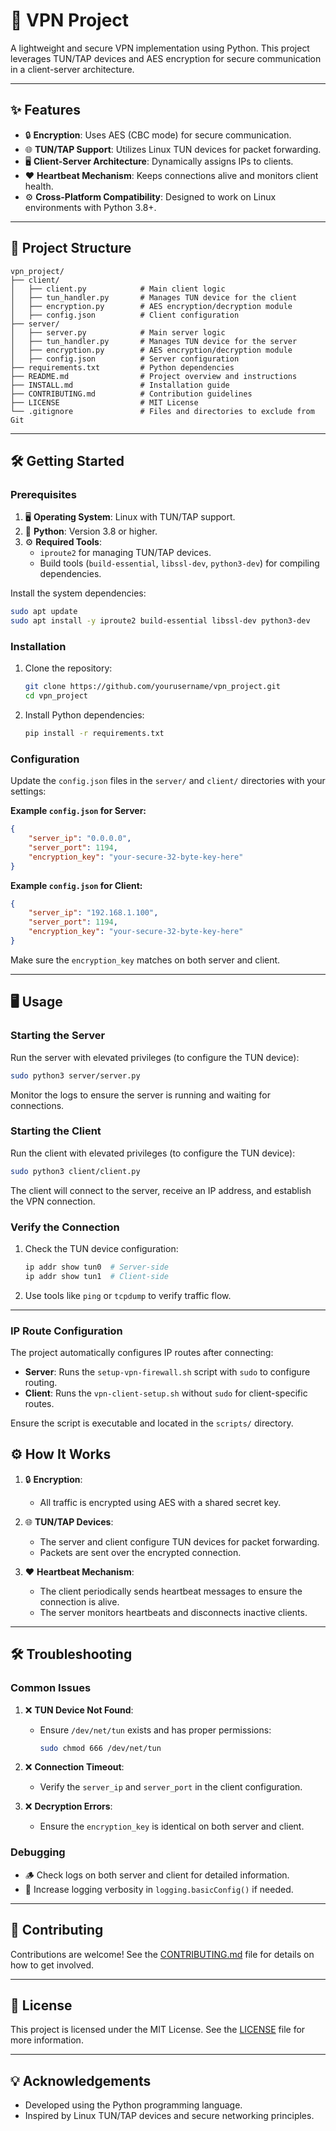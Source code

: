 # 🚀 **VPN Project**

A lightweight and secure VPN implementation using Python. This project leverages TUN/TAP devices and AES encryption for secure communication in a client-server architecture.

---

## ✨ **Features**

- 🔒 **Encryption**: Uses AES (CBC mode) for secure communication.
- 🌐 **TUN/TAP Support**: Utilizes Linux TUN devices for packet forwarding.
- 🖥️ **Client-Server Architecture**: Dynamically assigns IPs to clients.
- ❤️ **Heartbeat Mechanism**: Keeps connections alive and monitors client health.
- ⚙️ **Cross-Platform Compatibility**: Designed to work on Linux environments with Python 3.8+.

---

## 📂 **Project Structure**

```plaintext
vpn_project/
├── client/
│   ├── client.py            # Main client logic
│   ├── tun_handler.py       # Manages TUN device for the client
│   ├── encryption.py        # AES encryption/decryption module
│   ├── config.json          # Client configuration
├── server/
│   ├── server.py            # Main server logic
│   ├── tun_handler.py       # Manages TUN device for the server
│   ├── encryption.py        # AES encryption/decryption module
│   ├── config.json          # Server configuration
├── requirements.txt         # Python dependencies
├── README.md                # Project overview and instructions
├── INSTALL.md               # Installation guide
├── CONTRIBUTING.md          # Contribution guidelines
├── LICENSE                  # MIT License
└── .gitignore               # Files and directories to exclude from Git
```

---

## 🛠️ **Getting Started**

### **Prerequisites**

1. 🖥️ **Operating System**: Linux with TUN/TAP support.
2. 🐍 **Python**: Version 3.8 or higher.
3. ⚙️ **Required Tools**:
   - `iproute2` for managing TUN/TAP devices.
   - Build tools (`build-essential`, `libssl-dev`, `python3-dev`) for compiling dependencies.

Install the system dependencies:
```bash
sudo apt update
sudo apt install -y iproute2 build-essential libssl-dev python3-dev
```

### **Installation**

1. Clone the repository:
   ```bash
   git clone https://github.com/yourusername/vpn_project.git
   cd vpn_project
   ```

2. Install Python dependencies:
   ```bash
   pip install -r requirements.txt
   ```

### **Configuration**

Update the `config.json` files in the `server/` and `client/` directories with your settings:

**Example `config.json` for Server:**
```json
{
    "server_ip": "0.0.0.0",
    "server_port": 1194,
    "encryption_key": "your-secure-32-byte-key-here"
}
```

**Example `config.json` for Client:**
```json
{
    "server_ip": "192.168.1.100",
    "server_port": 1194,
    "encryption_key": "your-secure-32-byte-key-here"
}
```

Make sure the `encryption_key` matches on both server and client.

---

## 🖥️ **Usage**

### **Starting the Server**
Run the server with elevated privileges (to configure the TUN device):
```bash
sudo python3 server/server.py
```

Monitor the logs to ensure the server is running and waiting for connections.

### **Starting the Client**
Run the client with elevated privileges (to configure the TUN device):
```bash
sudo python3 client/client.py
```

The client will connect to the server, receive an IP address, and establish the VPN connection.

### **Verify the Connection**
1. Check the TUN device configuration:
   ```bash
   ip addr show tun0  # Server-side
   ip addr show tun1  # Client-side
   ```
2. Use tools like `ping` or `tcpdump` to verify traffic flow.

---


### **IP Route Configuration**
The project automatically configures IP routes after connecting:

- **Server**: Runs the `setup-vpn-firewall.sh` script with `sudo` to configure routing.
- **Client**: Runs the `vpn-client-setup.sh` without `sudo` for client-specific routes.

Ensure the script is executable and located in the `scripts/` directory.


## ⚙️ **How It Works**

1. 🔒 **Encryption**: 
   - All traffic is encrypted using AES with a shared secret key.

2. 🌐 **TUN/TAP Devices**:
   - The server and client configure TUN devices for packet forwarding.
   - Packets are sent over the encrypted connection.

3. ❤️ **Heartbeat Mechanism**:
   - The client periodically sends heartbeat messages to ensure the connection is alive.
   - The server monitors heartbeats and disconnects inactive clients.

---

## 🛠️ **Troubleshooting**

### Common Issues
1. ❌ **TUN Device Not Found**:
   - Ensure `/dev/net/tun` exists and has proper permissions:
     ```bash
     sudo chmod 666 /dev/net/tun
     ```

2. ❌ **Connection Timeout**:
   - Verify the `server_ip` and `server_port` in the client configuration.

3. ❌ **Decryption Errors**:
   - Ensure the `encryption_key` is identical on both server and client.

### Debugging
- 🪵 Check logs on both server and client for detailed information.
- 🔧 Increase logging verbosity in `logging.basicConfig()` if needed.

---

## 🤝 **Contributing**

Contributions are welcome! See the [CONTRIBUTING.md](CONTRIBUTING.md) file for details on how to get involved.

---

## 📜 **License**

This project is licensed under the MIT License. See the [LICENSE](LICENSE) file for more information.

---

## 💡 **Acknowledgements**

- Developed using the Python programming language.
- Inspired by Linux TUN/TAP devices and secure networking principles.
